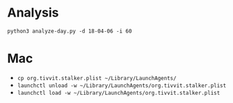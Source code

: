 # Analysis
`python3 analyze-day.py -d 18-04-06 -i 60`

# Mac
* `cp org.tivvit.stalker.plist ~/Library/LaunchAgents/`
* `launchctl unload -w ~/Library/LaunchAgents/org.tivvit.stalker.plist`
* `launchctl load -w ~/Library/LaunchAgents/org.tivvit.stalker.plist`
